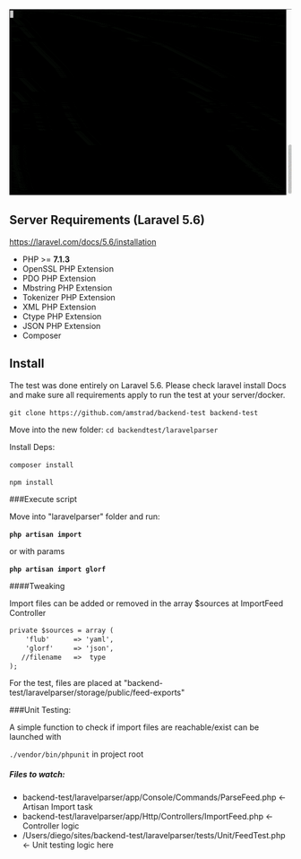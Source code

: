 ![alt text](screenshot.gif)


## Server Requirements (Laravel 5.6)
https://laravel.com/docs/5.6/installation
- PHP >= **7.1.3**
- OpenSSL PHP Extension
- PDO PHP Extension
- Mbstring PHP Extension
- Tokenizer PHP Extension
- XML PHP Extension
- Ctype PHP Extension
- JSON PHP Extension
- Composer

## Install
The test was done entirely on Laravel 5.6. Please check laravel install Docs and make sure all requirements apply to run the test at your server/docker. 

`git clone https://github.com/amstrad/backend-test backend-test`

Move into the new folder:
`cd backendtest/laravelparser`

Install Deps:  

`composer install`

`npm install`



###Execute  script

Move into "laravelparser" folder and run:

**`php artisan import`**

or with params

**`php artisan import glorf`**


####Tweaking

Import files can be added or removed in the array $sources at ImportFeed Controller
 
    
    private $sources = array (
        'flub'      => 'yaml',
        'glorf'     => 'json',
       //filename   =>  type
    );

For the test, files are placed at "backend-test/laravelparser/storage/public/feed-exports"



###Unit Testing:

A simple function to check if import files are reachable/exist can be launched with

`./vendor/bin/phpunit` in project root

 

##### Files to watch:

- backend-test/laravelparser/app/Console/Commands/ParseFeed.php <-  Artisan Import task
- backend-test/laravelparser/app/Http/Controllers/ImportFeed.php <- Controller logic
- /Users/diego/sites/backend-test/laravelparser/tests/Unit/FeedTest.php <- Unit testing logic here



